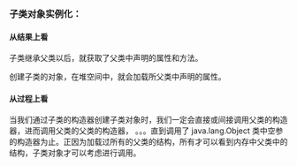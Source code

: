 ### 子类对象实例化：

#### 从结果上看

子类继承父类以后，就获取了父类中声明的属性和方法。

创建子类的对象，在堆空间中，就会加载所父类中声明的属性。

#### 从过程上看

当我们通过子类的构造器创建子类对象时，我们一定会直接或间接调用父类的构造器，进而调用父类的父类的构造器， 。。。直到调用了 java.lang.Object 类中空参的构造器为止。正因为加载过所有的父类的结构，所有才可以看到内存中父类中的结构，子类对象才可以考虑进行调用。



